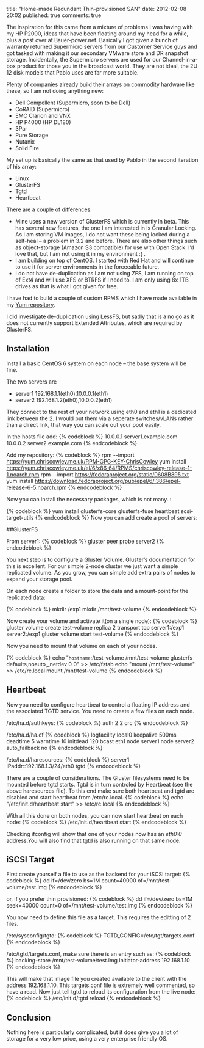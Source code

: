 title: "Home-made Redundant Thin-provisioned SAN"
date: 2012-02-08 20:02
published: true
comments: true

The inspiration for this came from a mixture of problems I was having with my HP P2000, ideas that have been floating around my head for a while, plus a post over at Bauer-power.net. Basically I got given a bunch of warranty returned Supermicro servers from our Customer Service guys  and got tasked with making it our secondary VMware store and DR snapshot storage. Incidentally, the Supermicro servers are used for our Channel-in-a-box product for those you in the broadcast world. They are not ideal, the 2U 12 disk models that Pablo uses are far more suitable.
<!-- more -->

Plenty of companies already build their arrays on commodity hardware like these, so I am not doing anything new:

 -   Dell Compellent (Supermicro, soon to be Dell)
 -   CoRAID (Supermicro)
 -   EMC  Clarion and VNX
 -   HP P4000 (HP DL180)
 -   3Par
 -   Pure Storage
 -   Nutanix
 -   Solid Fire

My set up is basically the same as that used by Pablo in the second iteration of his array:

  -  Linux
  -  GlusterFS
  -  Tgtd
  -  Heartbeat

There are a couple of differences:

 -   Mine uses a new version of GlusterFS which is currently in beta. This has several new features, the one I am interested in is Granular Locking. As I am storing VM images, I do not want these being locked during a self-heal – a problem in 3.2 and before. There are also other things such as object-storage (Amazon S3 compatible) for use with Open Stack. I’d love that, but I am not using it in my environment :( .
 -   I am building on top of CentOS. I started with Red Hat and will continue to use it for server environments in the forceeable future.
 -   I do not have de-duplication as I am not using ZFS, I am running on top of Ext4 and will use XFS or BTRFS if I need to. I am only using 8x 1TB drives as that is what I got given for free.

I have had to build a couple of custom RPMS which I have made available in my <a href="https://yum.chriscowley.me.uk/el/6/x86_64/repoview/" target="blank">Yum repository</a>.

I did investigate de-duplication using LessFS, but sadly that is a no go as it does not currently support Extended Attributes, which are required by GlusterFS.

## Installation

Install a basic CentOS 6 system on each node – the base system will be fine.

The two servers are

- server1 192.168.1.1(eth0),10.0.0.1(eth1)
- server2 192.168.1.2(eth0),10.0.0.2(eth1)

They connect to the rest of your network using eth0 and eth1 is a dedicated link between the 2. I would put them via a seperate switches/vLANs rather than a direct link, that way you can scale out your pool easily.

In the hosts file add:
{% codeblock %}
10.0.0.1 server1.example.com
10.0.0.2 server2.example.com
{% endcodeblock %}

Add my repository:
{% codeblock %}
rpm --import https://yum.chriscowley.me.uk/RPM-GPG-KEY-ChrisCowley
yum install https://yum.chriscowley.me.uk/el/6/x86_64/RPMS/chriscowley-release-1-1.noarch.rpm
rpm --import https://fedoraproject.org/static/0608B895.txt
yum install https://download.fedoraproject.org/pub/epel/6/i386/epel-release-6-5.noarch.rpm 
{% endcodeblock %}

Now you can install the necessary packages, which is not many. :

{% codeblock %}
yum install glusterfs-core glusterfs-fuse heartbeat scsi-target-utils
{% endcodeblock %}
Now you can add create a pool of servers:

##GlusterFS

From server1:
{% codeblock %}
gluster peer probe server2
{% endcodeblock %}

You next step is to configure a Gluster Volume. Gluster’s documentation for this is excellent. For our simple 2-node cluster we just want a simple replicated volume. As you grow, you can simple add extra pairs of nodes to expand your storage pool.

On each node create a folder to store the data and a mount-point for the replicated data:

{% codeblock %}
mkdir /exp1
mkdir /mnt/test-volume
{% endcodeblock %}

Now create your volume and activate it(on a single node):
{% codeblock %}
gluster volume create test-volume replica 2 transport tcp server1:/exp1 server2:/exp1
gluster volume start test-volume
{% endcodeblock %}

Now you need to mount that volume on each of your nodes.

{% codeblock %}
echo "`hostname`:/test-volume /mnt/test-volume glusterfs defaults,noauto,_netdev 0 0" >> /etc/fstab
echo "mount /mnt/test-volume" >> /etc/rc.local
mount /mnt/test-volume
{% endcodeblock %}

## Heartbeat

Now you need to configure heartbeat to control a floating IP address and the associated TGTD service. You need to create a few files on each node.

/etc/ha.d/authkeys:
{% codeblock %}
auth 2
2 crc
{% endcodeblock %}

/etc/ha.d/ha.cf
{% codeblock %}
logfacility     local0
keepalive 500ms
deadtime 5
warntime 10
initdead 120
bcast eth1
node server1
node server2
auto_failback no
{% endcodeblock %}

/etc/ha.d/haresources:
{% codeblock %}
server1 IPaddr::192.168.1.3/24/eth0 tgtd
{% endcodeblock %}

There are a couple of considerations. The Gluster filesystems need to be mounted before tgtd starts. Tgtd is in turn controled by Heartbeat (see the above haresources file). To this end make sure both heartbeat and tgtd are disabled and start heartbeat from /etc/rc.local.
{% codeblock %}
echo "/etc/init.d/heartbeat start" >> /etc/rc.local
{% endcodeblock %}

With all this done on both nodes, you can now start heartbeat on each node:
{% codeblock %}
/etc/init.d/heartbeat start
{% endcodeblock %}

Checking ifconfig will show that one of your nodes now has an _eth0:0_ address.You will also find that tgtd is also running on that same node.

## iSCSI Target

First create yourself a file to use as the backend for your iSCSI target:
{% codeblock %}
dd if=/dev/zero bs=1M count=40000 of=/mnt/test-volume/test.img
{% endcodeblock %}

or, if you prefer thin provisioned:
{% codeblock %}
dd if=/dev/zero bs=1M seek=40000 count=0 of=/mnt/test-volume/test.img
{% endcodeblock %}

You now need to define this file as a target. This requires the editting of 2 files.

/etc/sysconfig/tgtd:
{% codeblock %}
TGTD_CONFIG=/etc/tgt/targets.conf
{% endcodeblock %}

/etc/tgtd/targets.conf, make sure there is an entry such as:
{% codeblock %}
<target iqn.2012-02.com.example.gluster:isci>
    backing-store /mnt/test-volume/test.img
    initiator-address 192.168.1.10
</target>
{% endcodeblock %}

This will make that image file you created available to the client with the address 192.168.1.10. This targets.conf file is extremely well commented, so have a read. Now just tell tgtd to reload its configuration from the live node:
{% codeblock %}
/etc/init.d/tgtd reload
{% endcodeblock %}

## Conclusion

Nothing here is particularly complicated, but it does give you a lot of storage for a very low price, using a very enterprise friendly OS.
